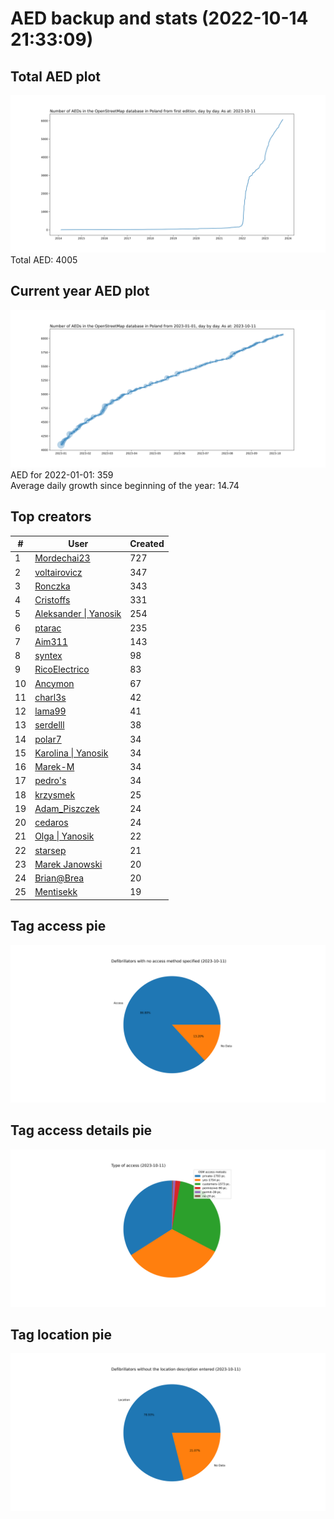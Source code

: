 # AED backup and stats (2022-10-14 21:33:09)


## Total AED plot
![](report_data/total_aed.svg)
Total AED: 4005

## Current year AED plot
![](report_data/current_year_aed.svg)\
AED for 2022-01-01: 359\
Average daily growth since beginning of the year: 14.74

## Top creators
| # | User | Created |
| ------------- | ------------- | ------------- |
| 1 | [Mordechai23](<https://www.openstreetmap.org/user/Mordechai23>) | 727 |
| 2 | [voltairovicz](<https://www.openstreetmap.org/user/voltairovicz>) | 347 |
| 3 | [Ronczka](<https://www.openstreetmap.org/user/Ronczka>) | 343 |
| 4 | [Cristoffs](<https://www.openstreetmap.org/user/Cristoffs>) | 331 |
| 5 | [Aleksander &#124; Yanosik](<https://www.openstreetmap.org/user/Aleksander &#124; Yanosik>) | 254 |
| 6 | [ptarac](<https://www.openstreetmap.org/user/ptarac>) | 235 |
| 7 | [Aim311](<https://www.openstreetmap.org/user/Aim311>) | 143 |
| 8 | [syntex](<https://www.openstreetmap.org/user/syntex>) | 98 |
| 9 | [RicoElectrico](<https://www.openstreetmap.org/user/RicoElectrico>) | 83 |
| 10 | [Ancymon](<https://www.openstreetmap.org/user/Ancymon>) | 67 |
| 11 | [charl3s](<https://www.openstreetmap.org/user/charl3s>) | 42 |
| 12 | [lama99](<https://www.openstreetmap.org/user/lama99>) | 41 |
| 13 | [serdelll](<https://www.openstreetmap.org/user/serdelll>) | 38 |
| 14 | [polar7](<https://www.openstreetmap.org/user/polar7>) | 34 |
| 15 | [Karolina &#124; Yanosik](<https://www.openstreetmap.org/user/Karolina &#124; Yanosik>) | 34 |
| 16 | [Marek-M](<https://www.openstreetmap.org/user/Marek-M>) | 34 |
| 17 | [pedro's](<https://www.openstreetmap.org/user/pedro's>) | 34 |
| 18 | [krzysmek](<https://www.openstreetmap.org/user/krzysmek>) | 25 |
| 19 | [Adam_Piszczek](<https://www.openstreetmap.org/user/Adam_Piszczek>) | 24 |
| 20 | [cedaros](<https://www.openstreetmap.org/user/cedaros>) | 24 |
| 21 | [Olga &#124; Yanosik](<https://www.openstreetmap.org/user/Olga &#124; Yanosik>) | 22 |
| 22 | [starsep](<https://www.openstreetmap.org/user/starsep>) | 21 |
| 23 | [Marek Janowski](<https://www.openstreetmap.org/user/Marek Janowski>) | 20 |
| 24 | [Brian@Brea](<https://www.openstreetmap.org/user/Brian@Brea>) | 20 |
| 25 | [Mentisekk](<https://www.openstreetmap.org/user/Mentisekk>) | 19 |

## Tag access pie
![](report_data/tag_access.svg)

## Tag access details pie
![](report_data/tag_access_details.svg)

## Tag location pie
![](report_data/tag_location.svg)
